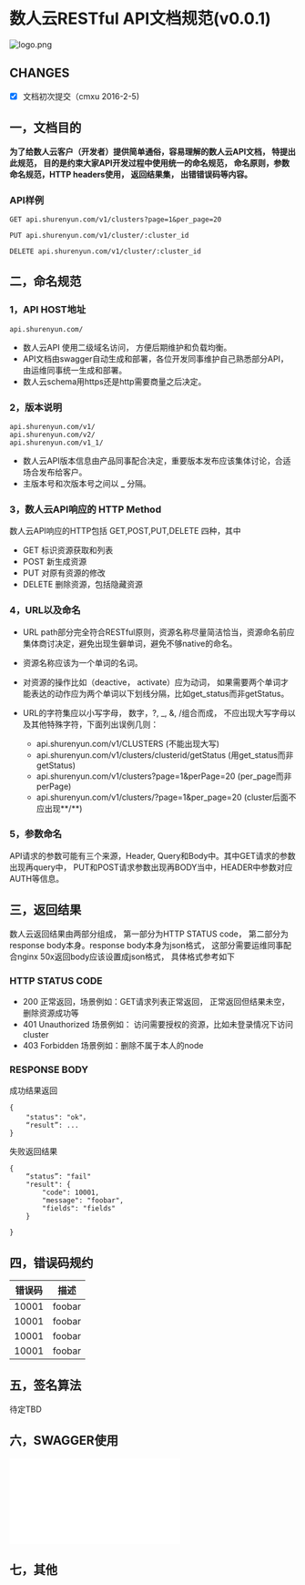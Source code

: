 # 数人云RESTful API文档规范(v0.0.1)

![logo.png](./logo.png)

## CHANGES
- [x] 文档初次提交（cmxu 2016-2-5)

## 一，文档目的

**为了给数人云客户（开发者）提供简单通俗，容易理解的数人云API文档， 特提出此规范，
目的是约束大家API开发过程中使用统一的命名规范，
命名原则，参数命名规范，HTTP headers使用， 返回结果集，
出错错误码等内容。**

### API样例

	GET api.shurenyun.com/v1/clusters?page=1&per_page=20
	
	PUT api.shurenyun.com/v1/cluster/:cluster_id   
		
	DELETE api.shurenyun.com/v1/cluster/:cluster_id

## 二，命名规范

### 1，API HOST地址
	
	api.shurenyun.com/
	
* 数人云API 使用二级域名访问， 方便后期维护和负载均衡。
* API文档由swagger自动生成和部署，各位开发同事维护自己熟悉部分API， 由运维同事统一生成和部署。
* 数人云schema用https还是http需要商量之后决定。
	
### 2，版本说明

	api.shurenyun.com/v1/
	api.shurenyun.com/v2/
	api.shurenyun.com/v1_1/
	
* 数人云API版本信息由产品同事配合决定，重要版本发布应该集体讨论，合适场合发布给客户。
* 主版本号和次版本号之间以 **_** 分隔。

### 3，数人云API响应的 HTTP Method
数人云API响应的HTTP包括 GET,POST,PUT,DELETE 四种，其中

* GET 标识资源获取和列表
* POST 新生成资源
* PUT 对原有资源的修改
* DELETE 删除资源，包括隐藏资源


	
### 4，URL以及命名

* URL path部分完全符合RESTful原则，资源名称尽量简洁恰当，资源命名前应集体商讨决定，避免出现生僻单词，避免不够native的命名。
* 资源名称应该为一个单词的名词。
* 对资源的操作比如（deactive， activate）应为动词， 如果需要两个单词才能表达的动作应为两个单词以下划线分隔，比如get_status而非getStatus。
* URL的字符集应以小写字母， 数字，?, _, &, /组合而成， 不应出现大写字母以及其他特殊字符，下面列出误例几则：

	- api.shurenyun.com/v1/CLUSTERS     (不能出现大写)
	- api.shurenyun.com/v1/clusters/clusterid/getStatus (用get_status而非getStatus)
	- api.shurenyun.com/v1/clusters?page=1&perPage=20 (per_page而非perPage)
	- api.shurenyun.com/v1/clusters/?page=1&per_page=20 (cluster后面不应出现**/**)

### 5，参数命名
API请求的参数可能有三个来源，Header, Query和Body中。其中GET请求的参数出现再query中， PUT和POST请求参数出现再BODY当中，HEADER中参数对应AUTH等信息。


## 三，返回结果
数人云返回结果由两部分组成， 第一部分为HTTP STATUS code， 第二部分为response body本身。response body本身为json格式， 这部分需要运维同事配合nginx 50x返回body应该设置成json格式， 具体格式参考如下

### HTTP STATUS CODE

* 200 正常返回，场景例如：GET请求列表正常返回， 正常返回但结果未空，删除资源成功等
* 401 Unauthorized 场景例如： 访问需要授权的资源，比如未登录情况下访问cluster
* 403 Forbidden 场景例如：删除不属于本人的node


### RESPONSE BODY
成功结果返回

	{
		"status": "ok"，
		“result”: ...
	}

失败返回结果

	{
		“status”: "fail"
		"result": {
			"code": 10001,
			"message": "foobar",
			"fields": "fields"
		}

	}

## 四，错误码规约
错误码   |  描述
------- | ------
10001   |  foobar
10001   |  foobar
10001   |  foobar
10001   |  foobar

## 五，签名算法
待定TBD

## 六，SWAGGER使用
![参考](./README.md)

## 七，其他


